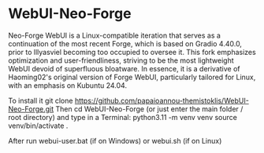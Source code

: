# WebUI-Neo-Forge
Neo-Forge WebUI is a Linux-compatible iteration that serves as a continuation of the most recent Forge, which is based on Gradio 4.40.0, prior to lllyasviel becoming too occupied to oversee it. This fork emphasizes optimization and user-friendliness, striving to be the most lightweight WebUI devoid of superfluous bloatware. In essence, it is a derivative of Haoming02's original version of Forge WebUI, particularly tailored for Linux, with an emphasis on Kubuntu 24.04.

To install it git clone https://github.com/papaioannou-themistoklis/WebUI-Neo-Forge.git
Then cd WebUI-Neo-Forge (or just enter the main folder / root directory) and type in a Terminal:
python3.11 -m venv venv
source venv/bin/activate .

After run webui-user.bat (if on Windows) 
or webui.sh (if on Linux)


